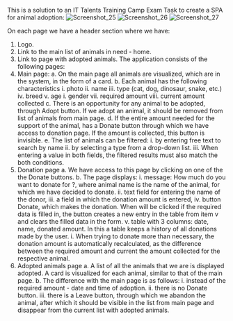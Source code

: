 This is a solution to an IT Talents Training Camp Exam Task to create a SPA for animal adoption:
![Screenshot_25](https://user-images.githubusercontent.com/57560115/235607023-3f8750d7-8a64-449f-9914-da26076d739d.png)
![Screenshot_26](https://user-images.githubusercontent.com/57560115/235607112-4fc00e24-3b68-415e-9621-c70137a34e1d.png)
![Screenshot_27](https://user-images.githubusercontent.com/57560115/235607126-a4a2ac8d-bd39-4f39-8ab1-4317e78e29e5.png)


On each page we have a header section where we have:
1. Logo.
2. Link to the main list of animals in need - home.
3. Link to page with adopted animals.
The application consists of the following pages:
1. Main page:
a. On the main page all animals are visualized,
which are in the system, in the form of a card.
b. Each animal has the following characteristics
i. photo
ii. name
iii. type (cat, dog, dinosaur, snake, etc.)
iv. breed
v. age
i. gender
vii. required amount
viii. current amount collected
c. There is an opportunity for any animal to be adopted, through
Adopt button. If we adopt an animal, it should be
removed from list of animals from main page.
d. If the entire amount needed for the support of
the animal, has a Donate button through which we have access to
donation page. If the amount is collected, this button is
invisible.
e. The list of animals can be filtered:
i. by entering free text to search by name
ii. by selecting a type from a drop-down list.
iii. When entering a value in both fields,
the filtered results must also match the
both conditions.
2. Donation page
a. We have access to this page by clicking on one of the
the Donate buttons.
b. The page displays:
i. message: How much do you want to donate for <animal
name>?, where animal name is the name of the animal, for
which we have decided to donate.
ii. text field for entering the name of the donor,
iii. a field in which the donation amount is entered,
iv. button Donate, which makes the donation. When
will be clicked if the required data is filled in,
the button creates a new entry in the table from item v and clears
the filled data in the form.
v. table with 3 columns: date, name, donated amount. In this
a table keeps a history of all donations made
by the user.
i. When trying to donate more than necessary,
the donation amount is automatically recalculated, as
the difference between the required amount and current
the amount collected for the respective animal.
3. Adopted animals page
a. A list of all the animals that we are is displayed
adopted. A card is visualized for each animal,
similar to that of the main page.
b. The difference with the main page is as follows:
i. instead of the required amount - date and time of adoption.
ii. there is no Donate button.
iii. there is a Leave button, through which we abandon the animal,
after which it should be visible in the list from
main page and disappear from the current list with
adopted animals.
